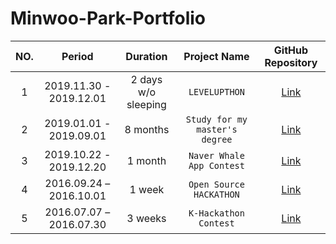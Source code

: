 # Minwoo-Park-Portfolio



|NO.|Period|Duration|Project Name|GitHub Repository|
|:--:|:-:|:-:|:-:|:-:|
|1| 2019.11.30 - 2019.12.01 | 2 days w/o sleeping | `LEVELUPTHON` | [Link][2] |
|2| 2019.01.01 - 2019.09.01 | 8 months | `Study for my master's degree` | [Link][1] |
|3| 2019.10.22 - 2019.12.20 | 1 month | `Naver Whale App Contest` | [Link][3] |
|4| 2016.09.24 – 2016.10.01 | 1 week | `Open Source HACKATHON` | [Link][4] |
|5| 2016.07.07 – 2016.07.30 | 3 weeks | `K-Hackathon Contest` | [Link][5] |

[1]: https://github.com/pmw9027/A-Framework-For-Evaluating-Performance-of-Algorithms-Extracting-the-Main-Content-from-a-Web-Page
[2]: https://github.com/pmw9027/LEVUPTHON_Team18.git
[3]: https://github.com/pmw9027/StepTracer
[4]: https://github.com/pmw9027/Say
[5]: https://github.com/pmw9027/HACKERTON4

